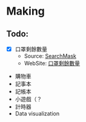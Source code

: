 # Making

## Todo:
  * [X] 口罩剩餘數量
    * Source: [SearchMask](https://github.com/hsuan1117/SearchMask/)
    * WebSite: [口罩剩餘數量](https://mask.hsuan.app/)
  * 購物車
  * 記事本
  * 記帳本
  * 小遊戲（？
  * 計時器
  * Data visualization
  
